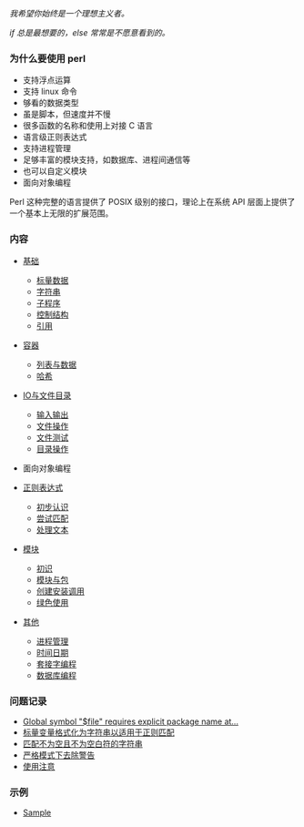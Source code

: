
*我希望你始终是一个理想主义者。*

*if 总是最想要的，else 常常是不愿意看到的。*

### 为什么要使用 perl

* 支持浮点运算
* 支持 linux 命令
* 够看的数据类型
* 虽是脚本，但速度并不慢
* 很多函数的名称和使用上对接 C 语言
* 语言级正则表达式
* 支持进程管理
* 足够丰富的模块支持，如数据库、进程间通信等
* 也可以自定义模块
* 面向对象编程

Perl 这种完整的语言提供了 POSIX 级别的接口，理论上在系统 API 层面上提供了一个基本上无限的扩展范围。

### 内容

* [基础](ch01)
    * [标量数据](ch01/01_标量数据.md)
    * [字符串](ch01/02_字符串.md)
    * [子程序](ch01/03_子程序.md)
    * [控制结构](ch01/04_控制结构.md)
    * [引用](ch01/05_引用.md)

* [容器](ch02)
    * [列表与数据](ch02/01_列表与数组.md)
    * [哈希](ch02/02_哈希.md)

* [IO与文件目录](ch03)
    * [输入输出](ch03/01_输入输出.md)
    * [文件操作](ch03/02_文件操作.md)
    * [文件测试](ch03/03_文件测试.md)
    * [目录操作](ch03/04_目录操作.md)

* 面向对象编程

* [正则表达式](ch05)
    * [初步认识](ch05/01_初步认识.md)
    * [尝试匹配](ch05/02_尝试匹配.md)
    * [处理文本](ch05/03_处理文本.md)

* [模块](ch06)
    * [初识](ch06/01_初识.md)
    * [模块与包](ch06/02_模块与包.md)
    * [创建安装调用](ch06/03_创建安装调用.md)
    * [绿色使用](ch06/04_绿色使用.md)

* [其他](ch07)
    * [进程管理](ch07/01_进程管理.md)
    * [时间日期](ch07/02_时间日期.md)
    * [套接字编程](ch07/03_套接字编程.md)
    * [数据库编程](ch07/04_数据库编程.md)


### 问题记录

* [Global symbol "$file" requires explicit package name at...](Q/01.md)
* [标量变量格式化为字符串以适用于正则匹配](Q/02.md)
* [匹配不为空且不为空白符的字符串](Q/03.md)
* [严格模式下去除警告](Q/04.md)
* [使用注意](Q/05.md)

### 示例

* [Sample](Ext)
